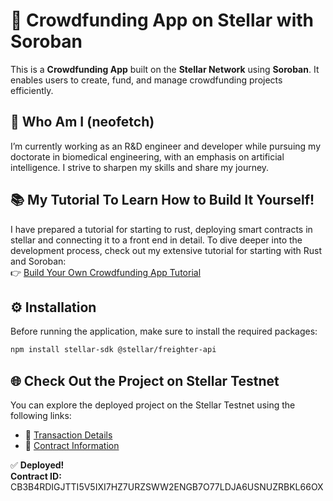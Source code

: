 # 🌟 Crowdfunding App on Stellar with Soroban

This is a **Crowdfunding App** built on the **Stellar Network** using **Soroban**. It enables users to create, fund, and manage crowdfunding projects efficiently.

## 👤 Who Am I (neofetch)

I’m currently working as an R&D engineer and developer while pursuing my doctorate in biomedical engineering, with an emphasis on artificial intelligence. I strive to sharpen my skills and share my journey.


## 📚 My Tutorial To Learn How to Build It Yourself!

I have prepared a tutorial for starting to rust, deploying smart contracts in stellar and connecting it to a front end in detail. To dive deeper into the development process, check out my extensive tutorial for starting with Rust and Soroban:  
👉 [Build Your Own Crowdfunding App Tutorial](https://github.com/onuralpArsln/stellarSoroban)

## ⚙️ Installation

Before running the application, make sure to install the required packages:

```bash
npm install stellar-sdk @stellar/freighter-api
```


## 🌐 Check Out the Project on Stellar Testnet

You can explore the deployed project on the Stellar Testnet using the following links:

* 🔗 [Transaction Details](https://stellar.expert/explorer/testnet/tx/f02167a953d05882c6b0a996a659d5523ff548452b727402a5f6a2cb58690aef)
* 🔗 [Contract Information](https://stellar.expert/explorer/testnet/contract/CB3B4RDIGJTTI5V5IXI7HZ7URZSWW2ENGB7O77LDJA6USNUZRBKL66OX)

✅ **Deployed!**  
**Contract ID:** CB3B4RDIGJTTI5V5IXI7HZ7URZSWW2ENGB7O77LDJA6USNUZRBKL66OX
